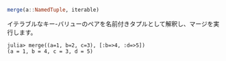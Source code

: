 ```julia
merge(a::NamedTuple, iterable)
```

イテラブルなキー-バリューのペアを名前付きタプルとして解釈し、マージを実行します。

```jldoctest
julia> merge((a=1, b=2, c=3), [:b=>4, :d=>5])
(a = 1, b = 4, c = 3, d = 5)
```
